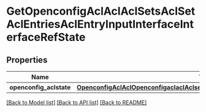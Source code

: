 # GetOpenconfigAclAclAclSetsAclSetAclEntriesAclEntryInputInterfaceInterfaceRefState

## Properties
Name | Type | Description | Notes
------------ | ------------- | ------------- | -------------
**openconfig_aclstate** | [**OpenconfigAclAclOpenconfigaclaclAclsetsAclentriesInputinterfaceInterfacerefConfig**](OpenconfigAclAclOpenconfigaclaclAclsetsAclentriesInputinterfaceInterfacerefConfig.md) |  | [optional] 

[[Back to Model list]](../README.md#documentation-for-models) [[Back to API list]](../README.md#documentation-for-api-endpoints) [[Back to README]](../README.md)


